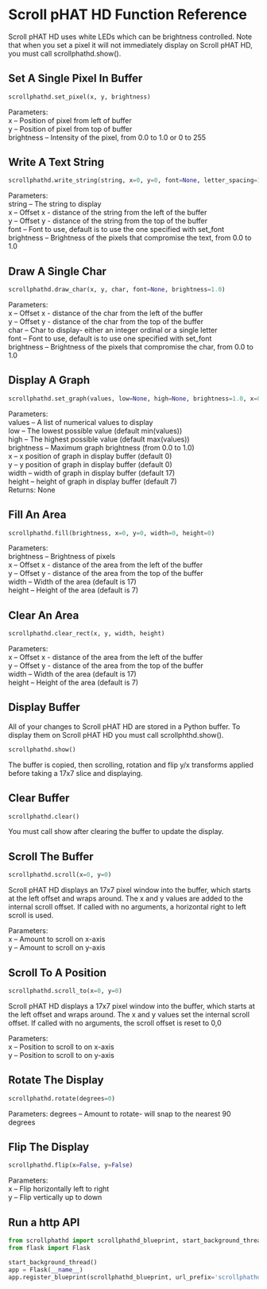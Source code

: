 # Scroll pHAT HD Function Reference

Scroll pHAT HD uses white LEDs which can be brightness controlled. Note that when you set a pixel it will not immediately display on Scroll pHAT HD, you must call scrollphathd.show().

## Set A Single Pixel In Buffer

```python
scrollphathd.set_pixel(x, y, brightness)
```

Parameters:  
x – Position of pixel from left of buffer  
y – Position of pixel from top of buffer  
brightness – Intensity of the pixel, from 0.0 to 1.0 or 0 to 255  

## Write A Text String

```python
scrollphathd.write_string(string, x=0, y=0, font=None, letter_spacing=1, brightness=1.0)
```

Parameters:  
string – The string to display  
x – Offset x - distance of the string from the left of the buffer  
y – Offset y - distance of the string from the top of the buffer  
font – Font to use, default is to use the one specified with set_font  
brightness – Brightness of the pixels that compromise the text, from 0.0 to 1.0  

## Draw A Single Char

```python
scrollphathd.draw_char(x, y, char, font=None, brightness=1.0)
```

Parameters:  
x – Offset x - distance of the char from the left of the buffer  
y – Offset y - distance of the char from the top of the buffer  
char – Char to display- either an integer ordinal or a single letter  
font – Font to use, default is to use one specified with set_font  
brightness – Brightness of the pixels that compromise the char, from 0.0 to 1.0  

## Display A Graph

```python
scrollphathd.set_graph(values, low=None, high=None, brightness=1.0, x=0, y=0, width=None, height=None)
```

Parameters:  
values – A list of numerical values to display  
low – The lowest possible value (default min(values))  
high – The highest possible value (default max(values))  
brightness – Maximum graph brightness (from 0.0 to 1.0)  
x – x position of graph in display buffer (default 0)  
y – y position of graph in display buffer (default 0)  
width – width of graph in display buffer (default 17)  
height – height of graph in display buffer (default 7)  
Returns: None  

## Fill An Area

```python
scrollphathd.fill(brightness, x=0, y=0, width=0, height=0)
```

Parameters:  
brightness – Brightness of pixels  
x – Offset x - distance of the area from the left of the buffer  
y – Offset y - distance of the area from the top of the buffer  
width – Width of the area (default is 17)  
height – Height of the area (default is 7)  

## Clear An Area
```python
scrollphathd.clear_rect(x, y, width, height)
```

Parameters:  
x – Offset x - distance of the area from the left of the buffer  
y – Offset y - distance of the area from the top of the buffer  
width – Width of the area (default is 17)  
height – Height of the area (default is 7)  

## Display Buffer
All of your changes to Scroll pHAT HD are stored in a Python buffer. To display them on Scroll pHAT HD you must call scrollphthd.show().

```python
scrollphathd.show()
```

The buffer is copied, then scrolling, rotation and flip y/x transforms applied before taking a 17x7 slice and displaying.

## Clear Buffer

```python
scrollphathd.clear()
```

You must call show after clearing the buffer to update the display.

## Scroll The Buffer

```python
scrollphathd.scroll(x=0, y=0)
```

Scroll pHAT HD displays an 17x7 pixel window into the buffer, which starts at the left offset and wraps around.
The x and y values are added to the internal scroll offset. If called with no arguments, a horizontal right to left scroll is used.

Parameters:  
x – Amount to scroll on x-axis  
y – Amount to scroll on y-axis  

## Scroll To A Position

```python
scrollphathd.scroll_to(x=0, y=0)
```

Scroll pHAT HD displays a 17x7 pixel window into the buffer, which starts at the left offset and wraps around.
The x and y values set the internal scroll offset. If called with no arguments, the scroll offset is reset to 0,0

Parameters:  
x – Position to scroll to on x-axis  
y – Position to scroll to on y-axis  

## Rotate The Display

```python
scrollphathd.rotate(degrees=0)
```

Parameters:	degrees – Amount to rotate- will snap to the nearest 90 degrees


## Flip The Display

```python
scrollphathd.flip(x=False, y=False)
```

Parameters:  
x – Flip horizontally left to right  
y – Flip vertically up to down  

## Run a http API

```python
from scrollphathd import scrollphathd_blueprint, start_background_thread
from flask import Flask

start_background_thread()
app = Flask(__name__)
app.register_blueprint(scrollphathd_blueprint, url_prefix='scrollphathd')

```

